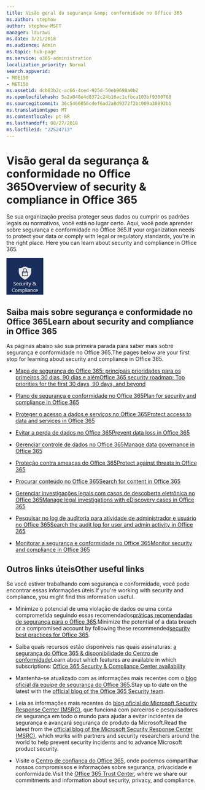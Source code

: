 ```yaml
---
title: Visão geral da segurança &amp; conformidade no Office 365
ms.author: stephow
author: stephow-MSFT
manager: laurawi
ms.date: 3/21/2018
ms.audience: Admin
ms.topic: hub-page
ms.service: o365-administration
localization_priority: Normal
search.appverid:
- MOE150
- MET150
ms.assetid: dcb83b2c-ac66-4ced-925d-50eb9698a0b2
ms.openlocfilehash: 5a2a048e4d8372c24b16ac1cfbca103bf9300768
ms.sourcegitcommit: 36c5466056cdef6ad2a8d9372f2bc009a30892bb
ms.translationtype: MT
ms.contentlocale: pt-BR
ms.lasthandoff: 08/27/2018
ms.locfileid: "22524713"
---
```

# <a name="overview-of-security-amp-compliance-in-office-365"></a><span data-ttu-id="96653-102">Visão geral da segurança &amp; conformidade no Office 365</span><span class="sxs-lookup"><span data-stu-id="96653-102">Overview of security &amp; compliance in Office 365</span></span>

<span data-ttu-id="96653-p101">Se sua organização precisa proteger seus dados ou cumprir os padrões legais ou normativos, você está no lugar certo. Aqui, você pode aprender sobre segurança e conformidade no Office 365.</span><span class="sxs-lookup"><span data-stu-id="96653-p101">If your organization needs to protect your data or comply with legal or regulatory standards, you're in the right place. Here you can learn about security and compliance in Office 365.</span></span>
  
![Aplicativo de segurança e conformidade no menu de aplicativo do Office 365](media/d64f43a2-582b-4bfd-a148-ec641fade47a.png)
  
## <a name="learn-about-security-and-compliance-in-office-365"></a><span data-ttu-id="96653-106">Saiba mais sobre segurança e conformidade no Office 365</span><span class="sxs-lookup"><span data-stu-id="96653-106">Learn about security and compliance in Office 365</span></span>

<span data-ttu-id="96653-107">As páginas abaixo são sua primeira parada para saber mais sobre segurança e conformidade no Office 365.</span><span class="sxs-lookup"><span data-stu-id="96653-107">The pages below are your first stop for learning about security and compliance in Office 365.</span></span> 
  
- [<span data-ttu-id="96653-108">Mapa de segurança do Office 365: principais prioridades para os primeiros 30 dias, 90 dias e além</span><span class="sxs-lookup"><span data-stu-id="96653-108">Office 365 security roadmap: Top priorities for the first 30 days, 90 days, and beyond</span></span>](security-roadmap.md)
    
- [<span data-ttu-id="96653-109">Plano de segurança e conformidade no Office 365</span><span class="sxs-lookup"><span data-stu-id="96653-109">Plan for security and compliance in Office 365</span></span>](plan-for-security-and-compliance.md)
    
- [<span data-ttu-id="96653-110">Proteger o acesso a dados e serviços no Office 365</span><span class="sxs-lookup"><span data-stu-id="96653-110">Protect access to data and services in Office 365</span></span>](protect-access-to-data-and-services.md)
    
- [<span data-ttu-id="96653-111">Evitar a perda de dados no Office 365</span><span class="sxs-lookup"><span data-stu-id="96653-111">Prevent data loss in Office 365</span></span>](prevent-data-loss.md)
    
- [<span data-ttu-id="96653-112">Gerenciar controle de dados no Office 365</span><span class="sxs-lookup"><span data-stu-id="96653-112">Manage data governance in Office 365</span></span>](manage-data-governance.md)
    
- [<span data-ttu-id="96653-113">Proteção contra ameaças do Office 365</span><span class="sxs-lookup"><span data-stu-id="96653-113">Protect against threats in Office 365</span></span>](protect-against-threats.md)
    
- [<span data-ttu-id="96653-114">Procurar conteúdo no Office 365</span><span class="sxs-lookup"><span data-stu-id="96653-114">Search for content in Office 365</span></span>](search-for-content.md)
    
- [<span data-ttu-id="96653-115">Gerenciar investigações legais com casos de descoberta eletrônica no Office 365</span><span class="sxs-lookup"><span data-stu-id="96653-115">Manage legal investigations with eDiscovery cases in Office 365</span></span>](manage-legal-investigations.md)
    
- [<span data-ttu-id="96653-116">Pesquisar no log de auditoria para atividade de administrador e usuário no Office 365</span><span class="sxs-lookup"><span data-stu-id="96653-116">Search the audit log for user and admin activity in Office 365</span></span>](search-the-audit-log.md)
    
- [<span data-ttu-id="96653-117">Monitorar a segurança e conformidade no Office 365</span><span class="sxs-lookup"><span data-stu-id="96653-117">Monitor security and compliance in Office 365</span></span>](monitor-security-and-compliance.md)
    
## <a name="other-useful-links"></a><span data-ttu-id="96653-118">Outros links úteis</span><span class="sxs-lookup"><span data-stu-id="96653-118">Other useful links</span></span>

<span data-ttu-id="96653-119">Se você estiver trabalhando com segurança e conformidade, você pode encontrar essas informações úteis.</span><span class="sxs-lookup"><span data-stu-id="96653-119">If you're working with security and compliance, you might find this information useful.</span></span>
  
- <span data-ttu-id="96653-120">Minimize o potencial de uma violação de dados ou uma conta comprometida seguindo essas recomendados[práticas recomendadas de segurança para o Office 365](security-best-practices.md).</span><span class="sxs-lookup"><span data-stu-id="96653-120">Minimize the potential of a data breach or a compromised account by following these recommended[security best practices for Office 365](security-best-practices.md).</span></span>
    
- <span data-ttu-id="96653-121">Saiba quais recursos estão disponíveis nas quais assinaturas: [a segurança do Office 365 &amp; disponibilidade do Centro de conformidade](https://go.microsoft.com/fwlink/?linkid=852983)</span><span class="sxs-lookup"><span data-stu-id="96653-121">Learn about which features are available in which subscriptions: [Office 365 Security &amp; Compliance Center availability](https://go.microsoft.com/fwlink/?linkid=852983)</span></span>
    
- <span data-ttu-id="96653-122">Mantenha-se atualizado com as informações mais recentes com o [blog oficial da equipe de segurança do Office 365](https://go.microsoft.com/fwlink/?linkid=852984).</span><span class="sxs-lookup"><span data-stu-id="96653-122">Stay up to date on the latest with the [official blog of the Office 365 Security team](https://go.microsoft.com/fwlink/?linkid=852984).</span></span>
    
- <span data-ttu-id="96653-123">Leia as informações mais recentes do [blog oficial do Microsoft Security Response Center (MSRC)](https://go.microsoft.com/fwlink/?linkid=852985), que funciona com parceiros e pesquisadores de segurança em todo o mundo para ajudar a evitar incidentes de segurança e avançará segurança de produto da Microsoft.</span><span class="sxs-lookup"><span data-stu-id="96653-123">Read the latest from the [official blog of the Microsoft Security Response Center (MSRC)](https://go.microsoft.com/fwlink/?linkid=852985), which works with partners and security researchers around the world to help prevent security incidents and to advance Microsoft product security.</span></span>
    
- <span data-ttu-id="96653-124">Visite o [Centro de confiança do Office 365](https://go.microsoft.com/fwlink/?linkid=845428), onde podemos compartilhar nossos compromissos e informações sobre segurança, privacidade e conformidade.</span><span class="sxs-lookup"><span data-stu-id="96653-124">Visit the [Office 365 Trust Center](https://go.microsoft.com/fwlink/?linkid=845428), where we share our commitments and information about security, privacy, and compliance.</span></span>
    

